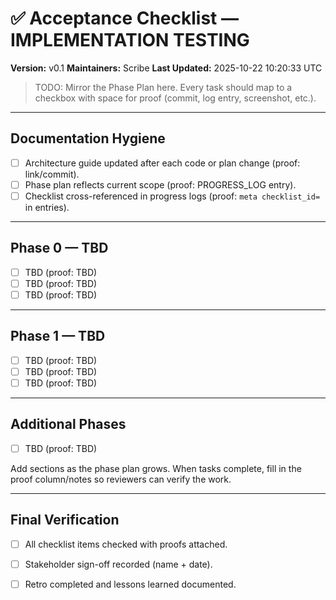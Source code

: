 # ✅ Acceptance Checklist — IMPLEMENTATION TESTING
**Version:** v0.1
**Maintainers:** Scribe
**Last Updated:** 2025-10-22 10:20:33 UTC

> TODO: Mirror the Phase Plan here. Every task should map to a checkbox with space for proof (commit, log entry, screenshot, etc.).

---

## Documentation Hygiene
- [ ] Architecture guide updated after each code or plan change (proof: link/commit).
- [ ] Phase plan reflects current scope (proof: PROGRESS_LOG entry).
- [ ] Checklist cross-referenced in progress logs (proof: `meta checklist_id=` in entries).

---

## Phase 0 — TBD
- [ ] TBD (proof: TBD)
- [ ] TBD (proof: TBD)
- [ ] TBD (proof: TBD)

---

## Phase 1 — TBD
- [ ] TBD (proof: TBD)
- [ ] TBD (proof: TBD)
- [ ] TBD (proof: TBD)

---

## Additional Phases
- [ ] TBD (proof: TBD)

Add sections as the phase plan grows. When tasks complete, fill in the proof column/notes so reviewers can verify the work.

---

## Final Verification
- [ ] All checklist items checked with proofs attached.
- [ ] Stakeholder sign-off recorded (name + date).
- [ ] Retro completed and lessons learned documented.

